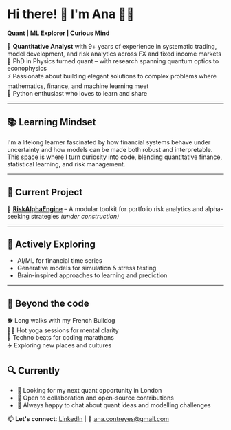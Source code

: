 # Hi there! 👋 I'm Ana 👩‍💻 
**Quant | ML Explorer | Curious Mind**

🧠 **Quantitative Analyst** with 9+ years of experience in systematic trading, model development, and risk analytics across FX and fixed income markets  
🔬 PhD in Physics turned quant – with research spanning quantum optics to econophysics  
⚡ Passionate about building elegant solutions to complex problems where mathematics, finance, and machine learning meet  
🐍 Python enthusiast who loves to learn and share

---

## 📚 Learning Mindset
I'm a lifelong learner fascinated by how financial systems behave under uncertainty and how models can be made both robust and interpretable.  
This space is where I turn curiosity into code, blending quantitative finance, statistical learning, and risk management.

---

## 🚀 Current Project  
🔧 **[RiskAlphaEngine](https://github.com/AnaQuant/RiskAlphaEngine)** – A modular toolkit for portfolio risk analytics and alpha-seeking strategies *(under construction)*

---

## 🌱 Actively Exploring  
- AI/ML for financial time series
- Generative models for simulation & stress testing
- Brain-inspired approaches to learning and prediction
  
---

## 🧠 Beyond the code
🐕 Long walks with my French Bulldog  
🧘‍♀️ Hot yoga sessions for mental clarity  
🎵 Techno beats for coding marathons  
✈️ Exploring new places and cultures  


## 🔍 Currently
- 🎯 Looking for my next quant opportunity in London  
- 👯 Open to collaboration and open-source contributions 
- 💬 Always happy to chat about quant ideas and modelling challenges 

📫 **Let's connect**: [LinkedIn](https://linkedin.com/in/acontrerasreyes) | 📧 ana.contreyes@gmail.com



